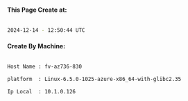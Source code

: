 
   
#### This Page Create at:

```bash

2024-12-14 - 12:50:44 UTC

```

#### Create By Machine:

```bash

Host Name : fv-az736-830

platform  : Linux-6.5.0-1025-azure-x86_64-with-glibc2.35

Ip Local  : 10.1.0.126

```


